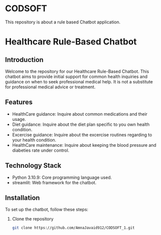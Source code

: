 # CODSOFT
This repository is about a rule based Chatbot application.
# Healthcare Rule-Based Chatbot

## Introduction
Welcome to the repository for our Healthcare Rule-Based Chatbot. This chatbot aims to provide initial support for common health inquiries and guidance on when to seek professional medical help. It is not a substitute for professional medical advice or treatment.

## Features
- HealthCare guidance: Inquire about common medications and their usage.
- Diet guidance: Inquire about the diet plan specific to you own health condition.
- Excercise guidance: Inquire about the excercise routines regarding to your health condition.
- HealthCare maintenance: Inquire about keeping the blood pressure and diabeties rate under control.


## Technology Stack
- Python 3.10.9: Core programming language used.
- streamlit: Web framework for the chatbot. 

## Installation

To set up the chatbot, follow these steps:

1. Clone the repository
   ```sh
   git clone https://github.com/AmnaJavaid912/CODSOFT_1.git
    
